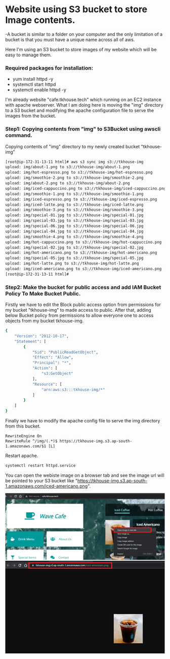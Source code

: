 # Website using S3 bucket to store Image contents.

-A bucket is similar to a folder on your computer and the only limitation of a bucket is that you must have a unique name across all of aws. 

Here I'm using an S3 bucket to store images of my website which will be easy to manage them.

### Required packages for installation:

- yum install httpd -y
- systemctl start httpd
- systemctl enable httpd -y

I'm already website "cafe.tkhouse.tech" which running on an EC2 instance with apache webserver. 
What I am doing here is moving the "img" directory to a S3 bucket and modifying the apache configuration file to serve the images from the bucket.


### Step1: Copying contents from "img" to S3Bucket using awscli command.

Copying contents of "img" directory to my newly created bucket "tkhouse-img"
```sh
[root@ip-172-31-13-11 html]# aws s3 sync img s3://tkhouse-img
upload: img/about-1.png to s3://tkhouse-img/about-1.png
upload: img/hot-espresso.png to s3://tkhouse-img/hot-espresso.png
upload: img/smoothie-2.png to s3://tkhouse-img/smoothie-2.png
upload: img/about-2.png to s3://tkhouse-img/about-2.png
upload: img/iced-cappuccino.png to s3://tkhouse-img/iced-cappuccino.png
upload: img/smoothie-1.png to s3://tkhouse-img/smoothie-1.png
upload: img/iced-espresso.png to s3://tkhouse-img/iced-espresso.png
upload: img/iced-latte.png to s3://tkhouse-img/iced-latte.png
upload: img/smoothie-3.png to s3://tkhouse-img/smoothie-3.png
upload: img/special-01.jpg to s3://tkhouse-img/special-01.jpg
upload: img/special-03.jpg to s3://tkhouse-img/special-03.jpg
upload: img/special-06.jpg to s3://tkhouse-img/special-06.jpg
upload: img/special-04.jpg to s3://tkhouse-img/special-04.jpg
upload: img/smoothie-4.png to s3://tkhouse-img/smoothie-4.png
upload: img/hot-cappuccino.png to s3://tkhouse-img/hot-cappuccino.png
upload: img/special-02.jpg to s3://tkhouse-img/special-02.jpg
upload: img/hot-americano.png to s3://tkhouse-img/hot-americano.png
upload: img/special-05.jpg to s3://tkhouse-img/special-05.jpg
upload: img/hot-latte.png to s3://tkhouse-img/hot-latte.png
upload: img/iced-americano.png to s3://tkhouse-img/iced-americano.png
[root@ip-172-31-13-11 html]#
```

### Step2: Make the bucket for public access and add IAM Bucket Policy To Make Bucket Public.

Firstly we have to edit the Block public access option from permissions for my bucket "tkhouse-img" to made access to public.
After that, adding below Bucket policy from permissions to allow everyone one to access objects from my bucket tkhouse-img.

```sh
{
    "Version": "2012-10-17",
    "Statement": [
        {
            "Sid": "PublicReadGetObject",
            "Effect": "Allow",
            "Principal": "*",
            "Action": [
                "s3:GetObject"
            ],
            "Resource": [
                "arn:aws:s3:::tkhouse-img/*"
            ]
        }
    ]
}
```
Finally we have to modify the apache config file to serve the img directory from this bucket.
```
RewriteEngine On
RewriteRule ^/img/(.*)$ https://tkhouse-img.s3.ap-south-1.amazonaws.com/$1 [L]
```
Restart apache.
```sh
systemctl restart httpd.service
```
You can open the webiste image on a browser tab and see the image url will be pointed to your S3 bucket like "https://tkhouse-img.s3.ap-south-1.amazonaws.com/iced-americano.png".

![alt text](https://github.com/AkhiljithPB/httpd-Image-rewrite-S3/blob/fed36dd6f6421866400c20fcfc36216337a1e389/web.png?raw=true)
![alt text](https://github.com/AkhiljithPB/httpd-Image-rewrite-S3/blob/fed36dd6f6421866400c20fcfc36216337a1e389/coffee.png?raw=true)
